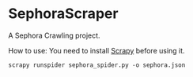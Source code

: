 # SephoraScraper
A Sephora Crawling project.

How to use:
You need to install [Scrapy](https://scrapy.org/) before using it.

```shell
scrapy runspider sephora_spider.py -o sephora.json
```
